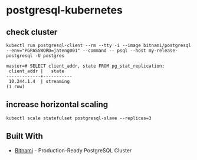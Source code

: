 # postgresql-kubernetes

## check cluster
```
kubectl run postgresql-client --rm --tty -i --image bitnami/postgresql --env="PGPASSWORD=jateng001" --command -- psql --host my-release-postgresql -U postgres

master=# SELECT client_addr, state FROM pg_stat_replication;
 client_addr |   state   
-------------+-----------
 10.244.1.4  | streaming
(1 row)
```
## increase horizontal scaling
```
kubectl scale statefulset postgresql-slave --replicas=3
```

## Built With

* [Bitnami](https://engineering.bitnami.com/articles/create-a-production-ready-postgresql-cluster-bitnami-kubernetes-and-helm.html) - Production-Ready PostgreSQL Cluster

